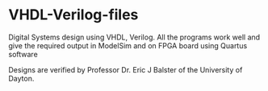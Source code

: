 # VHDL-Verilog-files
Digital Systems design using VHDL, Verilog. All the programs work well and give the required output in ModelSim and on FPGA board using Quartus software

Designs are verified by Professor Dr. Eric J Balster of the University of Dayton. 
